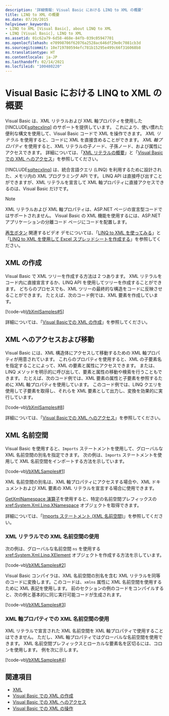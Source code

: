 ```yaml
---
description: '詳細情報: Visual Basic における LINQ to XML の概要'
title: LINQ to XML の概要
ms.date: 07/20/2015
helpviewer_keywords:
- LINQ to XML [Visual Basic], about LINQ to XML
- LINQ [Visual Basic], LINQ to XML
ms.assetid: 01c62a79-6d58-468e-84fb-039c05947701
ms.openlocfilehash: e70998706f62076a2528ac646df29e0c7081cb3d
ms.sourcegitcommit: 10e719780594efc781b15295e499c66f316068b8
ms.translationtype: HT
ms.contentlocale: ja-JP
ms.lasthandoff: 02/14/2021
ms.locfileid: "100480220"
---
```

# <a name="overview-of-linq-to-xml-in-visual-basic"></a>Visual Basic における LINQ to XML の概要

Visual Basic は、XML リテラルおよび XML 軸プロパティを使用した [!INCLUDE[sqltecxlinq](~/includes/sqltecxlinq-md.md)] のサポートを提供しています。 これにより、使い慣れた便利な構文を使用して、Visual Basic コードで XML を操作できます。 *XML リテラル* を使用すると、コードに XML を直接含めることができます。 *XML 軸プロパティ* を使用すると、XML リテラルの子ノード、子孫ノード、および属性にアクセスできます。 詳細については、「[XML リテラルの概要](xml-literals-overview.md)」と「[Visual Basic での XML へのアクセス](accessing-xml.md)」を参照してください。  
  
 [!INCLUDE[sqltecxlinq](~/includes/sqltecxlinq-md.md)] は、統合言語クエリ (LINQ) を利用するために設計された、メモリ内の XML プログラミング API です。 LINQ API は直接呼び出すことができますが、XML リテラルを宣言して XML 軸プロパティに直接アクセスできるのは、Visual Basic だけです。  
  
> [!NOTE]
> XML リテラルおよび XML 軸プロパティは、ASP.NET ページの宣言型コードではサポートされません。 Visual Basic の XML 機能を使用するには、ASP.NET アプリケーションの分離コード ページにコードを配置します。  
  
 [再生ボタン](./media/overview-of-linq-to-xml/play-video-icon-example.gif) 関連するビデオ デモについては、「[LINQ to XML を使ってみる](/aspnet/web-forms/videos/data-access/linq-videos-from-the-vb-team/how-do-i-get-started-with-linq-to-xml)」と「[LINQ to XML を使用して Excel スプレッドシートを作成する](/aspnet/web-forms/videos/data-access/linq-videos-from-the-vb-team/how-do-i-create-excel-spreadsheets-using-linq-to-xml)」を参照してください。
  
## <a name="creating-xml"></a>XML の作成  

 Visual Basic で XML ツリーを作成する方法は 2 つあります。 XML リテラルをコード内に直接宣言するか、LINQ API を使用してツリーを作成することができます。 どちらのプロセスでも、XML ツリーの最終的な構造をコードに反映させることができます。 たとえば、次のコード例では、XML 要素を作成しています。  
  
 [!code-vb[VbXmlSamples#5](~/samples/snippets/visualbasic/VS_Snippets_VBCSharp/VbXMLSamples/VB/XMLSamples2.vb#5)]  
  
 詳細については、「[Visual Basicでの XML の作成](creating-xml.md)」を参照してください。  
  
## <a name="accessing-and-navigating-xml"></a>XML へのアクセスおよび移動  

 Visual Basic には、XML 構造体にアクセスして移動するための XML 軸プロパティが用意されています。 これらのプロパティを使用すると、XML の子要素名を指定することによって、XML の要素と属性にアクセスできます。 または、LINQ メソッドを明示的に呼び出して、要素と属性の移動や検索を行うこともできます。 たとえば、次のコード例では、XML 要素の属性と子要素を参照するために XML 軸プロパティを使用しています。 このコード例では、LINQ クエリを使用して子要素を取得し、それらを XML 要素として出力し、変換を効果的に実行しています。  
  
 [!code-vb[VbXmlSamples#8](~/samples/snippets/visualbasic/VS_Snippets_VBCSharp/VbXMLSamples/VB/XMLSamples3.vb#8)]  
  
 詳細については、「[Visual Basicでの XML へのアクセス](accessing-xml.md)」を参照してください。  
  
## <a name="xml-namespaces"></a>XML 名前空間  

 Visual Basic を使用すると、`Imports` ステートメントを使用して、グローバルな XML 名前空間の別名を指定できます。 次の例は、`Imports` ステートメントを使用して XML 名前空間をインポートする方法を示しています。  
  
 [!code-vb[VbXMLSamples#1](~/samples/snippets/visualbasic/VS_Snippets_VBCSharp/VbXMLSamples/VB/XMLSamples1.vb#1)]  
  
 XML 名前空間の別名は、XML 軸プロパティにアクセスする場合や、XML ドキュメントおよび XML 要素の XML リテラルを宣言する場合に使用できます。  
  
 [GetXmlNamespace 演算子](../../../language-reference/operators/getxmlnamespace-operator.md)を使用すると、特定の名前空間プレフィックスの <xref:System.Xml.Linq.XNamespace> オブジェクトを取得できます。  
  
 詳細については、「[Imports ステートメント (XML 名前空間)](../../../language-reference/statements/imports-statement-xml-namespace.md)」を参照してください。  
  
### <a name="using-xml-namespaces-in-xml-literals"></a>XML リテラルでの XML 名前空間の使用  

 次の例は、グローバルな名前空間 `ns` を使用する <xref:System.Xml.Linq.XElement> オブジェクトを作成する方法を示しています。  
  
 [!code-vb[VbXMLSamples#2](~/samples/snippets/visualbasic/VS_Snippets_VBCSharp/VbXMLSamples/VB/XMLSamples1.vb#2)]  
  
 Visual Basic コンパイラは、XML 名前空間の別名を含む XML リテラルを同等のコードに変換します。このコードは、`xmlns` 属性に XML 名前空間を使用するために XML 表記を使用します。 前のセクションの例のコードをコンパイルすると、次の例と基本的に同じ実行可能コードが生成されます。  
  
 [!code-vb[VbXMLSamples#3](~/samples/snippets/visualbasic/VS_Snippets_VBCSharp/VbXMLSamples/VB/XMLSamples1.vb#3)]  
  
### <a name="using-xml-namespaces-in-xml-axis-properties"></a>XML 軸プロパティでの XML 名前空間の使用  

 XML リテラルで宣言された XML 名前空間を XML 軸プロパティで使用することはできません。 ただし、XML 軸プロパティではグローバルな名前空間を使用できます。 XML 名前空間プレフィックスとローカルな要素名を区切るには、コロンを使用します。 例を次に示します。  
  
 [!code-vb[VbXMLSamples#4](~/samples/snippets/visualbasic/VS_Snippets_VBCSharp/VbXMLSamples/VB/XMLSamples1.vb#4)]  
  
## <a name="see-also"></a>関連項目

- [XML](index.md)
- [Visual Basic での XML の作成](creating-xml.md)
- [Visual Basic での XML へのアクセス](accessing-xml.md)
- [Visual Basic での XML の操作](manipulating-xml.md)
